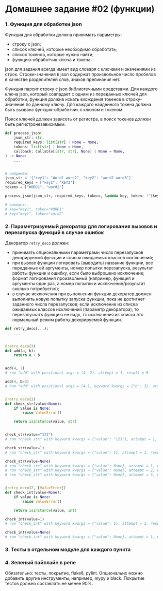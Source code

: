 # Домашнее задание #02 (функции)

### 1. Функция для обработки json
Функция для обработки должна принимать параметры:
- строку с json;
- список ключей, которые необходимо обработать;
- список токенов, которые нужно найти;
- функцию-обработчик ключа и токена.

json для задания всегда имеет вид словаря с ключами и значениями из строк. Строки-значения в json содержат произвольное число пробелов в качестве разделителей слов, знаков препинания нет.

Функция парсит строку с json библиотечными средствами.
Для каждого ключа json, который совпадает с одним из переданных ключей для обработки, функция должна искать вхождения токенов в строку-значение по данному ключу.
Для каждого найденного токена должна быть вызвана функция-обработчик с ключом и токеном.

Поиск ключей должен зависеть от регистра, а поиск токенов должен быть регистронезависимым.


```py
def process_json(
    json_str: str,
    required_keys: list[str] | None = None,
    tokens: list[str] | None = None,
    callback: Callable[[str, str], None] | None = None,
) -> None:
    ...


# например:
json_str = '{"key1": "Word1 word2", "key2": "word2 word3"}'
required_keys = ["key1", "KEY2"]
tokens = ["WORD1", "word2"]

process_json(json_str, required_keys, tokens, lambda key, token: f"{key=}, {token=}")

# выведет:
# key="key1", token="WORD1"
# key="key1", token="word2"
```

### 2. Параметризуемый декоратор для логирования вызовов и перезапуска функций в случае ошибок
Декоратор `retry_deco` должен:
- принимать опциональными параметрами число перезапусков декорируемой функции и список ожидаемых классов исключений;
- при вызове функции логировать (выводить) название функции, все переданные ей аргументы, номер попытки перезапуска, результат работы функции и ошибку, если было выброшено исключение;
  формат логирования произвольный (например, функция и аргументы один раз, а номер попытки и исключение/результат сколько потребуется);
- в случае исключения при выполнении функции декоратор должен выполнить новую попытку запуска функции, пока не достигнет заданного числа перезапусков;
  если исключение из списка ожидаемых классов исключений (параметр декоратора), то перезапускать функцию не надо, тк исключения из списка это нормальный режим работы декорируемой функции.

```py
def retry_deco(...):
    ...


@retry_deco(3)
def add(a, b):
    return a + b


add(4, 2)
# run "add" with positional args = (4, 2), attempt = 1, result = 6

add(4, b=3)
# run "add" with positional args = (4,), keyword kwargs = {"b": 3}, attempt = 1, result = 7


@retry_deco(3)
def check_str(value=None):
    if value is None:
        raise ValueError()

    return isinstance(value, str)


check_str(value="123")
# run "check_str" with keyword kwargs = {"value": "123"}, attempt = 1, result = True

check_str(value=1)
# run "check_str" with keyword kwargs = {"value": 1}, attempt = 1, result = False

check_str(value=None)
# run "check_str" with keyword kwargs = {"value": None}, attempt = 1, exception = ValueError
# run "check_str" with keyword kwargs = {"value": None}, attempt = 2, exception = ValueError
# run "check_str" with keyword kwargs = {"value": None}, attempt = 3, exception = ValueError


@retry_deco(2, [ValueError])
def check_int(value=None):
    if value is None:
        raise ValueError()

    return isinstance(value, int)

check_int(value=1)
# run "check_int" with keyword kwargs = {"value": 1}, attempt = 1, result = True

check_int(value=None)
# run "check_int" with keyword kwargs = {"value": None}, attempt = 1, exception = ValueError # нет перезапуска

```

### 3. Тесты в отдельном модуле для каждого пункта

### 4. Зеленый пайплайн в репе
Обязательно: тесты, покрытие, flake8, pylint.
Опционально можно добавить другие инструменты, например, mypy и black.
Покрытие тестов должно составлять не менее 90%.
